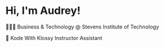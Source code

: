 # Hi, I'm Audrey!
👩🏻‍💼 Business & Technology @ Stevens Institute of Technology

💚 Kode With Klossy Instructor Assistant 
